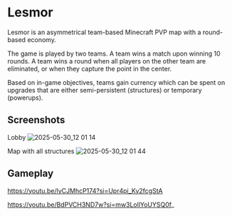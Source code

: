 # Lesmor
Lesmor is an asymmetrical team-based Minecraft PVP map with a round-based economy.

The game is played by two teams. A team wins a match upon winning 10 rounds. A team wins a round when all players on the other team are eliminated, or when they capture the point in the center.

Based on in-game objectives, teams gain currency which can be spent on upgrades that are either semi-persistent (structures) or temporary (powerups). 

## Screenshots
Lobby
![2025-05-30_12 01 14](https://github.com/user-attachments/assets/995c4af1-6b6d-44da-860a-db5dd5c41f40)

Map with all structures
![2025-05-30_12 01 44](https://github.com/user-attachments/assets/18a45b40-34fc-4fa2-9559-2de3f8eec47e)

## Gameplay
https://youtu.be/lyCJMhcP174?si=Upr4pi_Ky2fcgStA

https://youtu.be/BdPVCH3ND7w?si=mw3LollYoUYSQ0f_
